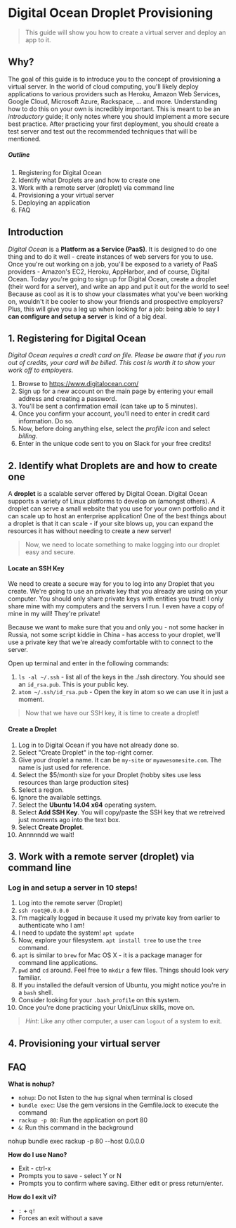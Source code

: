 # Digital Ocean Droplet Provisioning

> This guide will show you how to create a virtual server and deploy an app to it.

## Why?

The goal of this guide is to introduce you to the concept of provisioning a virtual server. In the world of cloud computing, you'll likely deploy applications to various providers such as Heroku, Amazon Web Services, Google Cloud, Microsoft Azure, Rackspace, ... and more. Understanding how to do this on your own is incredibly important. This is meant to be an _introductory_ guide; it only notes where you should implement a more secure best practice. After practicing your first deployment, you should create a test server and test out the recommended techniques that will be mentioned.

##### Outline

1. Registering for Digital Ocean
2. Identify what Droplets are and how to create one
3. Work with a remote server (droplet) via command line
4. Provisioning a your virtual server
5. Deploying an application
6. FAQ

## Introduction

*Digital Ocean* is a **Platform as a Service (PaaS)**. It is designed to do one thing and to do it well - create instances of web servers for you to use. Once you're out working on a job, you'll be exposed to a variety of PaaS providers - Amazon's EC2, Heroku, AppHarbor, and of course, Digital Ocean. Today you're going to sign up for Digital Ocean, create a droplet (their word for a server), and write an app and put it out for the world to see! Because as cool as it is to show your classmates what you've been working on, wouldn't it be cooler to show your friends and prospective employers? Plus, this will give you a leg up when looking for a job: being able to say **I can configure and setup a server** is kind of a big deal.

## 1. Registering for Digital Ocean
*Digital Ocean requires a credit card on file. Please be aware that if you run out of credits, your card will be billed. This cost is worth it to show your work off to employers.*

  1. Browse to https://www.digitalocean.com/
  2. Sign up for a new account on the main page by entering your email address and creating a password.
  3. You'll be sent a confirmation email (can take up to 5 minutes).
  4. Once you confirm your account, you'll need to enter in credit card information. Do so.
  5. Now, before doing anything else, select the *profile* icon and select *billing*.
  6. Enter in the unique code sent to you on Slack for your free credits!

## 2. Identify what Droplets are and how to create one

A **droplet** is a scalable server offered by Digital Ocean. Digital Ocean supports a variety of Linux platforms to develop on (amongst others). A droplet can serve a small website that you use for your own portfolio and it can scale up to host an enterprise application! One of the best things about a droplet is that it can scale - if your site blows up, you can expand the resources it has without needing to create a new server!

> Now, we need to locate something to make logging into our droplet easy and secure.

#### Locate an SSH Key

We need to create a secure way for you to log into any Droplet that you create. We're going to use an private key that you already are using on your computer. You should only share private keys with entities you trust! I only share mine with my computers and the servers I run. I even have a copy of mine in my will! They're private!

Because we want to make sure that you and only you - not some hacker in Russia, not some script kiddie in China - has access to your droplet, we'll use a private key that we're already comfortable with to connect to the server.

Open up terminal and enter in the following commands:

  1. `ls -al ~/.ssh` - list all of the keys in the ./ssh directory. You should see an `id_rsa.pub`. This is your public key.
  3. `atom ~/.ssh/id_rsa.pub` - Open the key in atom so we can use it in just a moment.

> Now that we have our SSH key, it is time to create a droplet!

#### Create a Droplet

  1. Log in to Digital Ocean if you have not already done so.
  2. Select "Create Droplet" in the top-right corner.
  3. Give your droplet a name. It can be `my-site` or `myawesomesite.com`. The name is just used for reference.
  4. Select the $5/month size for your Droplet (hobby sites use less resources than large production sites)
  5. Select a region.
  6. Ignore the available settings.
  7. Select the **Ubuntu 14.04 x64** operating system.
  8. Select **Add SSH Key**. You will copy/paste the SSH key that we retreived just moments ago into the text box.
  9. Select **Create Droplet**.
  10. Annnnndd we wait!

## 3. Work with a remote server (droplet) via command line

### Log in and setup a server in 10 steps!

  1. Log into the remote server (Droplet)
  2. `ssh root@0.0.0.0`
  3. I'm magically logged in because it used my private key from earlier to authenticate who I am!
  4. I need to update the system! `apt update`
  5. Now, explore your filesystem. `apt install tree` to use the `tree` command.
  6. `apt` is similar to `brew` for Mac OS X - it is a package manager for command line applications.
  7. `pwd` and `cd` around. Feel free to `mkdir` a few files. Things should look _very_ familiar.
  8. If you installed the default version of Ubuntu, you might notice you're in a `bash` shell.
  9. Consider looking for your `.bash_profile` on this system.
  10. Once you're done practicing your Unix/Linux skills, move on.

> _Hint_: Like any other computer, a user can `logout` of a system to exit.

## 4. Provisioning your virtual server



## FAQ

**What is nohup?**
- `nohup`: Do not listen to the `hup` signal when terminal is closed
- `bundle exec`: Use the gem versions in the Gemfile.lock to execute the command
- `rackup -p 80`: Run the application on port 80
- `&`: Run this command in the background

nohup bundle exec rackup -p 80 --host 0.0.0.0

**How do I use Nano?**
- Exit - ctrl-x
- Prompts you to save - select Y or N
- Prompts you to confirm where saving. Either edit or press return/enter.

**How do I exit vi?**
- `:` + `q!`
- Forces an exit without a save
